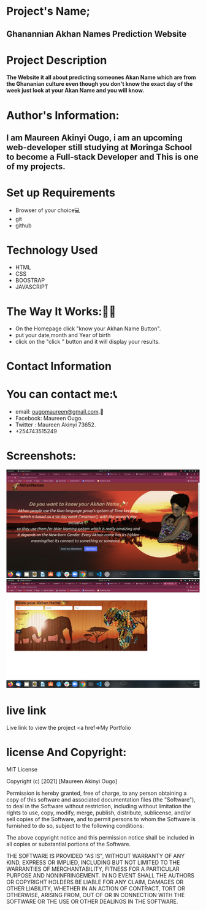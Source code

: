 # Project's Name;
## Ghanannian Akhan Names Prediction Website
# Project Description
#### The Website it all about predicting someones Akan Name which are from the Ghananian culture even though you don't know the exact day of the week just look at your Akan Name and you will know.
# Author's Information:
## I am Maureen Akinyi Ougo, i am an upcoming web-developer still studying at Moringa School to become a Full-stack Developer and This is one of my projects.
# Set up Requirements
* Browser of your choice💻
* git 
* github
# Technology Used
* HTML
* CSS 
* BOOSTRAP
* JAVASCRIPT
# The Way It Works:🙇‍♀️
* On the Homepage click "know your Akhan Name Button".
* put your date,month and Year of birth
* click on the "click " button and it will display your results.


# Contact Information
# You can contact me:📞
* email: ougomaureen@gmail.com.📩
* Facebook: Maureen Ougo.
* Twitter : Maureen Akinyi 73652.
* +254743515249
# Screenshots:
<img src="./Assetes/screen.png" alt="screenshot" />
<img src="./Assetes/screen2.png" alt="screenshot">

# live link
Live link to view the project <a href=>My Portfolio</a>
# license And Copyright:
MIT License

Copyright (c) [2021] [Maureen Akinyi Ougo]

Permission is hereby granted, free of charge, to any person obtaining a copy
of this software and associated documentation files (the "Software"), to deal
in the Software without restriction, including without limitation the rights
to use, copy, modify, merge, publish, distribute, sublicense, and/or sell
copies of the Software, and to permit persons to whom the Software is
furnished to do so, subject to the following conditions:

The above copyright notice and this permission notice shall be included in all
copies or substantial portions of the Software.

THE SOFTWARE IS PROVIDED "AS IS", WITHOUT WARRANTY OF ANY KIND, EXPRESS OR
IMPLIED, INCLUDING BUT NOT LIMITED TO THE WARRANTIES OF MERCHANTABILITY,
FITNESS FOR A PARTICULAR PURPOSE AND NONINFRINGEMENT. IN NO EVENT SHALL THE
AUTHORS OR COPYRIGHT HOLDERS BE LIABLE FOR ANY CLAIM, DAMAGES OR OTHER
LIABILITY, WHETHER IN AN ACTION OF CONTRACT, TORT OR OTHERWISE, ARISING FROM,
OUT OF OR IN CONNECTION WITH THE SOFTWARE OR THE USE OR OTHER DEALINGS IN THE
SOFTWARE.